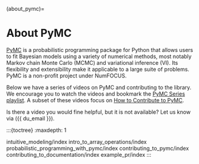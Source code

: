 (about_pymc)=
# About PyMC

[PyMC](https://www.pymc.io) is a probabilistic programming package for Python that allows users to fit Bayesian models using a variety of numerical methods, most notably Markov chain Monte Carlo (MCMC) and variational inference (VI). Its flexibility and extensibility make it applicable to a large suite of problems. PyMC is a non-profit project under NumFOCUS.

Below we have a series of videos on PyMC and contributing to the library. We encourage you to watch the videos and bookmark the [PyMC Series playlist](https://www.youtube.com/playlist?list=PLBKcU7Ik-ir99uTvN0315hIVLuyj4Q1Gt). A subset of these videos focus on [How to Contribute to PyMC](https://www.youtube.com/playlist?list=PLD1x-BW9UdeEPD_4E4VOcj0q66kQpdcKz).

Is there a video you would fine helpful, but it is not available?  Let us know via ({{ du_email }}).

:::{toctree}
:maxdepth: 1

intuitive_modeling/index
intro_to_array_operations/index
probabilistic_programming_with_pymc/index
contributing_to_pymc/index
contributing_to_documentation/index
example_pr/index
:::
